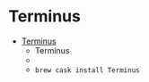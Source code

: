 # Terminus
- [Terminus](https://eugeny.github.io/terminus/)
  -  Terminus
  - 
  - `brew cask install Terminus`
